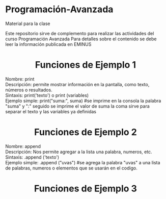 # Programación-Avanzada
Material para la clase


Este repositorio sirve de complemento para realizar las actividades del curso Programación Avanzada
Para detalles sobre el contenido se debe leer la información publicada en EMINUS


<h1 align = "center"> Funciones de Ejemplo 1 </h1>
Nombre: print <br>
Descripción: permite mostrar información en la pantalla, como texto, números o resultados. <br>
Sintaxis: print('texto') o print (variables) <br>
Ejemplo simple: print("suma:", suma) #se imprime en la consola la palabra "suma" y ":" seguido se imprime el valor de suma la coma sirve para separar el texto y las variables ya definidas

<h1 align = "center"> Funciones de Ejemplo 2 </h1>
Nombre: append <br>
Descripción: Nos permite agregar a la lista una palabra, numeros, etc. <br>
Sintaxis: .append ('texto') <br>
Ejemplo simple: .append ("uvas") #se agrega la palabra "uvas" a una lista de palabras, numeros o elementos que se usarán en el codigo. <br>

<h1 align = "center"> Funciones de Ejemplo 3 </h1>
